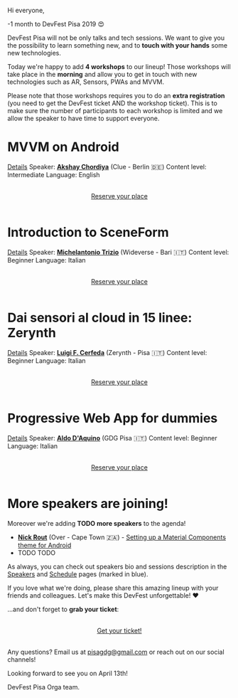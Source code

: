 Hi everyone,

-1 month to DevFest Pisa 2019 😍

DevFest Pisa will not be only talks and tech sessions. We want to give you the possibility to learn something new, and to **touch with your hands** some new technologies.

Today we're happy to add **4 workshops** to our lineup! Those workshops will take place in the **morning** and allow you to get in touch with new technologies such as AR, Sensors, PWAs and MVVM.

Please note that those workshops requires you to do an **extra registration** (you need to get the DevFest ticket AND the workshop ticket). This is to make sure the number of participants to each workshop is limited and we allow the speaker to have time to support everyone.

# MVVM on Android

[Details](/schedule/2019-04-13?sessionId=207)
Speaker: [**Akshay Chordiya**](/speakers/akshay_chordiya) (Clue - Berlin 🇩🇪)
Content level: Intermediate
Language: English

<br/>
<div style="text-align: center;">
<a href="http://bit.ly/dfpi19-tickets" target="_blank" class="style-scope header-content">
  <paper-button primary animated role="button" tabindex="0">Reserve your place</paper-button>
</a>
</div>
<br/>

# Introduction to SceneForm

[Details](/schedule/2019-04-13?sessionId=230)
Speaker: [**Michelantonio Trizio**](/speakers/michelantonio_trizio) (Wideverse - Bari 🇮🇹)
Content level: Beginner
Language: Italian

<br/>
<div style="text-align: center;">
<a href="http://bit.ly/dfpi19-tickets" target="_blank" class="style-scope header-content">
  <paper-button primary animated role="button" tabindex="0">Reserve your place</paper-button>
</a>
</div>
<br/>

# Dai sensori al cloud in 15 linee: Zerynth

[Details](/schedule/2019-04-13?sessionId=225)
Speaker: [**Luigi F. Cerfeda**](/speakers/luigi_f_cerfeda) (Zerynth - Pisa 🇮🇹)
Content level: Beginner
Language: Italian

<br/>
<div style="text-align: center;">
<a href="http://bit.ly/dfpi19-tickets" target="_blank" class="style-scope header-content">
  <paper-button primary animated role="button" tabindex="0">Reserve your place</paper-button>
</a>
</div>
<br/>

# Progressive Web App for dummies

[Details](/schedule/2019-04-13?sessionId=208)
Speaker: [**Aldo D'Aquino**](/speakers/aldo_daquino) (GDG Pisa 🇮🇹)
Content level: Beginner
Language: Italian

<br/>
<div style="text-align: center;">
<a href="http://bit.ly/dfpi19-tickets" target="_blank" class="style-scope header-content">
  <paper-button primary animated role="button" tabindex="0">Reserve your place</paper-button>
</a>
</div>
<br/>

# More speakers are joining!

Moreover we're adding **TODO more speakers** to the agenda!

* [**Nick Rout**](/speakers/nick_rout) (Over - Cape Town 🇿🇦) - [Setting up a Material Components theme for Android](/schedule/2019-04-13?sessionId=231)
* TODO TODO

As always, you can check out speakers bio and sessions description in the [Speakers](/speakers) and [Schedule](/schedule) pages (marked in blue).

If you love what we're doing, please share this amazing lineup with your friends and colleagues. Let's make this DevFest unforgettable! ❤️ 

...and don't forget to **grab your ticket**:

<br/>
<div style="text-align: center;">
<a href="http://bit.ly/dfpi19-tickets" target="_blank" class="style-scope header-content">
  <paper-button primary animated role="button" tabindex="0">Get your ticket!</paper-button>
</a>
</div>
<br/>

Any questions? Email us at [pisagdg@gmail.com](mailto:pisagdg+devfest@gmail.com) or reach out on our social channels!

Looking forward to see you on April 13th!

DevFest Pisa Orga team.